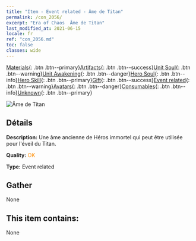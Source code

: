 ```yaml
---
title: "Item - Event related - Âme de Titan"
permalink: /con_2056/
excerpt: "Era of Chaos  Âme de Titan"
last_modified_at: 2021-06-15
locale: fr
ref: "con_2056.md"
toc: false
classes: wide
---
```

 [Materials](/ItemsFR/){: .btn .btn--primary}[Artifacts](/ItemsFR/Artifacts/){: .btn .btn--success}[Unit Soul](/ItemsFR/UnitSoul/){: .btn .btn--warning}[Unit Awakening](/ItemsFR/UnitAwakening/){: .btn .btn--danger}[Hero Soul](/ItemsFR/HeroSoul/){: .btn .btn--info}[Hero Skill](/ItemsFR/HeroSkill/){: .btn .btn--primary}[Gift](/ItemsFR/Gift/){: .btn .btn--success}[Event related](/ItemsFR/Events/){: .btn .btn--warning}[Avatars](/ItemsFR/Avatars/){: .btn .btn--danger}[Consumables](/ItemsFR/Consumables/){: .btn .btn--info}[Unknown](/ItemsFR/Unknown/){: .btn .btn--primary}

 ![Âme de Titan](/images/t/juexing_607.jpg)

## Détails
 **Description:** Une âme ancienne de Héros immortel qui peut être utilisée pour l'éveil du Titan.

 **Quality:** <span style="color: #FF8C00">OK</span>

 **Type:** Event related

## Gather

  None

## This item contains:

  None

